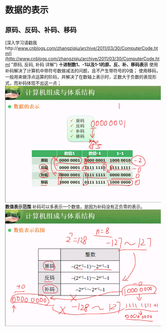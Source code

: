 # 数据的表示
## 原码、反码、补码、移码
[深入学习请戳我http://www.cnblogs.com/zhangziqiu/archive/2011/03/30/ComputerCode.html](http://www.cnblogs.com/zhangziqiu/archive/2011/03/30/ComputerCode.html "原码, 反码, 补码 详解")
**十进制数1、-1以及1-1的原、反、补、移码表示**
使用补码解决了计算机中带符号数做减法的问题，且不产生带符号的0值；
使用移码，一般用来做浮点运算的阶码，并解决了在数轴上表示时，正数大于负数的表现形式，而补码体现不出这一点；
![](/imgs/1.2.2-1原反补移码.png)
**数值表示范围**
补码可以多表示一个数值，是因为补码没有正负零的表示。
![](/imgs/1.2.2-2数值表示范围.png)